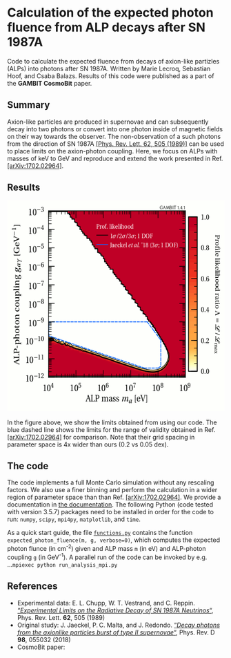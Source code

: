 # Calculation of the expected photon fluence from ALP decays after SN 1987A

Code to calculate the expected fluence from decays of axion-like partizles (ALPs) into photons after SN 1987A. Written by Marie Lecroq, Sebastian Hoof, and Csaba Balazs. Results of this code were published as a part of the **GAMBIT CosmoBit** paper.

## Summary

Axion-like particles are produced in supernovae and can subsequently decay into two photons or convert into one photon inside of magnetic fields on their way towards the observer. The non-observation of a such photons from the direction of SN 1987A [[Phys. Rev. Lett. 62, 505 (1989)]](https://journals.aps.org/prl/abstract/10.1103/PhysRevLett.62.505) can be used to place limits on the axion-photon coupling. Here, we focus on ALPs with masses of keV to GeV and reproduce and extend the work presented in Ref. [[arXiv:1702.02964]](https://arxiv.org/abs/1702.02964).

## Results

<p align="center">
  <img width="600" height="488" src="figures/exclusion_plot.png">
</p>

In the figure above, we show the limits obtained from using our code. The blue dashed line shows the limits for the range of validity obtained in Ref. [[arXiv:1702.02964]](https://arxiv.org/abs/1702.02964) for comparison. Note that their grid spacing in parameter space is 4x wider than ours (0.2 vs 0.05 dex).

## The code

The code implements a full Monte Carlo simulation without any rescaling factors. We also use a finer binning and perform the calculation in a wider region of parameter space than than Ref. [[arXiv:1702.02964]](https://arxiv.org/abs/1702.02964). We provide a documentation in [the documentation](documentation.pdf). The following Python (code tested with version 3.5.7) packages need to be installed in order for the code to run: `numpy`, `scipy`, `mpi4py`, `matplotlib`, and `time`.

As a quick start guide, the file [`functions.py`](functions.py) contains the function `expected_photon_fluence(m, g, verbose=0)`, which computes the expected photon flunce (in cm<sup>-2</sup>) given and ALP mass `m` (in eV) and ALP-photon coupling `g` (in GeV<sup>-1</sup>). A parallel run of the code can be invoked by e.g.
...`mpiexec python run_analysis_mpi.py`

## References

* Experimental data: E. L. Chupp, W. T. Vestrand, and C. Reppin. [&ldquo;*Experimental Limits on the Radiative Decay of SN 1987A Neutrinos*&ldquo;](https://journals.aps.org/prl/abstract/10.1103/PhysRevLett.62.505), Phys. Rev. Lett. **62**, 505 (1989)
* Original study: J. Jaeckel, P. C. Malta, and J. Redondo. [&ldquo;*Decay photons from the axionlike particles burst of type II supernovae*&ldquo;](https://journals.aps.org/prd/abstract/10.1103/PhysRevD.98.055032), Phys. Rev. D **98**, 055032 (2018)
* CosmoBit paper:

